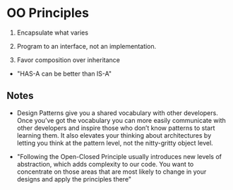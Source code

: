 # OO Principles

1. Encapsulate what varies

2. Program to an interface, not an implementation.

3. Favor composition over inheritance
- "HAS-A can be better than IS-A"

## Notes

- Design Patterns give you a shared vocabulary with other developers. Once you’ve got the vocabulary you can more easily communicate with other developers and inspire those who don’t know patterns to start learning them. It also elevates your thinking about architectures by letting you think at the pattern level, not the nitty-gritty object level.

- "Following the Open-Closed Principle usually introduces new levels of abstraction, which adds complexity to our code. You want to concentrate on those areas that are most likely to change in your designs and apply the principles there"
